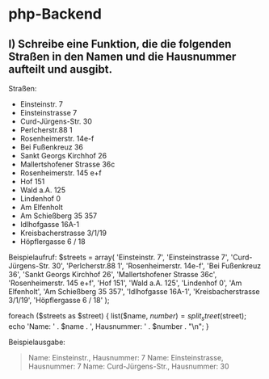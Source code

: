 # php-Backend

## I) Schreibe eine Funktion, die die folgenden Straßen in den Namen und die Hausnummer aufteilt und ausgibt.
Straßen:
- Einsteinstr. 7
- Einsteinstrasse 7
- Curd-Jürgens-Str. 30
- Perlcherstr.88 1
- Rosenheimerstr. 14e-f
- Bei Fußenkreuz 36
- Sankt Georgs Kirchhof 26
- Mallertshofener Strasse 36c
- Rosenheimerstr. 145 e+f
- Hof 151
- Wald a.A. 125
- Lindenhof 0
- Am Elfenholt
- Am Schießberg 35 357
- Idlhofgasse 16A-1
- Kreisbacherstrasse 3/1/19
- Höpflergasse 6 / 18

Beispielaufruf:
$streets = array(
	'Einsteinstr. 7',
	'Einsteinstrasse 7',
	'Curd-Jürgens-Str. 30',
	'Perlcherstr.88 1',
	'Rosenheimerstr. 14e-f',
	'Bei Fußenkreuz 36',
	'Sankt Georgs Kirchhof 26',
	'Mallertshofener Strasse 36c',
	'Rosenheimerstr. 145 e+f',
	'Hof 151',
	'Wald a.A. 125',
	'Lindenhof 0',
	'Am Elfenholt',
	'Am Schießberg 35 357',
	'Idlhofgasse 16A-1',
	'Kreisbacherstrasse 3/1/19',
	'Höpflergasse 6 / 18'
);

foreach ($streets as $street) {
	list($name, $number) = split_street($street);
	echo 'Name: ' . $name . ', Hausnummer: ' . $number . "\n";
}

Beispielausgabe:
> Name: Einsteinstr., Hausnummer: 7
Name: Einsteinstrasse, Hausnummer: 7
Name: Curd-Jürgens-Str., Hausnummer: 30
